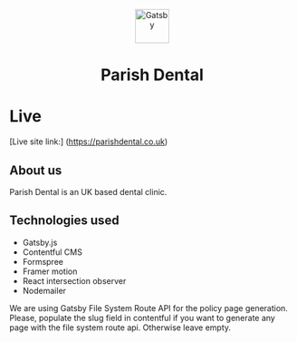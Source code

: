 <p align="center">
  <a href="https://www.gatsbyjs.com/?utm_source=starter&utm_medium=readme&utm_campaign=minimal-starter">
    <img alt="Gatsby" src="https://www.gatsbyjs.com/Gatsby-Monogram.svg" width="60" />
  </a>
</p>
<h1 align="center">
 Parish Dental
</h1>

# Live

[Live site link:] (https://parishdental.co.uk)

## About us

Parish Dental is an UK based dental clinic.

## Technologies used

- Gatsby.js
- Contentful CMS
- Formspree
- Framer motion
- React intersection observer
- Nodemailer


We are using Gatsby File System Route API for the policy page generation. Please, populate the slug field in contentful if you want to generate any page with the file system route api. Otherwise leave empty.
